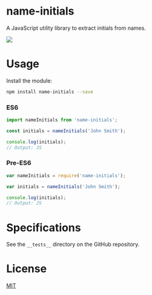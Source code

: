 # name-initials
A JavaScript utility library to extract initials from names.

<p>
  <a href="https://npmjs.org/package/name-initials">
    <img src="https://img.shields.io/npm/v/name-initials.svg?style=flat-square">
  </a>
</p>

# Usage

Install the module:

```sh
npm install name-initials --save
```

### ES6
```js
import nameInitials from 'name-initials';

const initials = nameInitials('John Smith');

console.log(initials);
// Output: JS
```

### Pre-ES6
```js
var nameInitials = require('name-initials');

var initials = nameInitials('John Smith');

console.log(initials);
// Output: JS
```

# Specifications
See the ````__tests__```` directory on the GitHub repository.


# License
[MIT](https://github.com/ericvera/name-initials/blob/master/LICENSE)